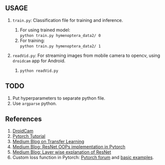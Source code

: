 ## USAGE

1. `train.py`: Classification file for training and inference.  
	1. For using trained model:  
	`python train.py hymenoptera_data2/ 0`  
	2. For training:  
	`python train.py hymenoptera_data2/ 1`  

2. `readVid.py`: For streaming images from mobile camera to opencv, using `droidcam` app for Android.  
	1. `python readVid.py`  

## TODO

1. Put hyperparameters to separate python file.  
2. Use `argparse` python.  


## References 

1. [DroidCam](http://ubuntuhandbook.org/index.php/2015/01/use-android-phone-as-wireless-webcam/)  
2. [Pytorch Tutorial](https://pytorch.org/tutorials/beginner/transfer_learning_tutorial.html)  
3. [Medium Blog on Transfer Learning](https://towardsdatascience.com/how-to-train-an-image-classifier-in-pytorch-and-use-it-to-perform-basic-inference-on-single-images-99465a1e9bf5)  
4. [Medium Blog: ResNet OOPs implementation in Pytorch](https://towardsdatascience.com/residual-network-implementing-resnet-a7da63c7b278)  
5. [Medium Blog: Layer wise explanation of ResNet](https://towardsdatascience.com/understanding-and-visualizing-resnets-442284831be8)  
6. Custom loss function in Pytorch: [Pytorch forum](https://discuss.pytorch.org/t/build-your-own-loss-function-in-pytorch/235) and [basic examples](https://spandan-madan.github.io/A-Collection-of-important-tasks-in-pytorch/).  
